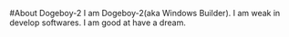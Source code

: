 #About Dogeboy-2
I am Dogeboy-2(aka Windows Builder).
I am weak in develop softwares.
I am good at have a dream.
